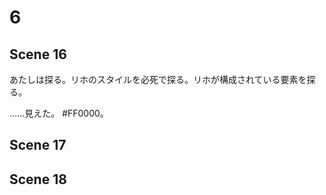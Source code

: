 # 6

## Scene 16

あたしは探る。リホのスタイルを必死で探る。リホが構成されている要素を探る。

……見えた。
#FF0000。

## Scene 17

## Scene 18
<!--stackedit_data:
eyJoaXN0b3J5IjpbMTIyNTcyOTYzNF19
-->